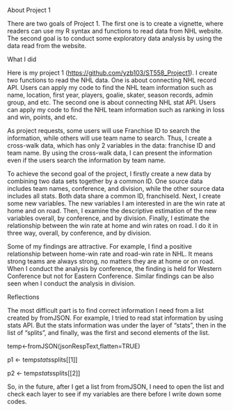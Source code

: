 About Project 1

There are two goals of Project 1. The first one is to create a vignette, where readers can use my R syntax and functions to read data from NHL website. The second goal is to conduct some exploratory data analysis by using the data read from the website. 

What I did

Here is my project 1 (https://github.com/yzb103/ST558_Project1). I create two functions to read the NHL data. One is about connecting NHL record API. Users can apply my code to find the NHL team information such as name, location, first year, players, goalie, skater, season records, admin group, and etc.  The second one is about connecting NHL stat API. Users can apply my code to find the NHL team information such as ranking in loss and win, points, and etc.

As project requests, some users will use Franchise ID to search the information, while others will use team name to search. Thus, I create a cross-walk data, which has only 2 variables in the data: franchise ID and team name. By using the cross-walk data, I can present the information even if the users search the information by team name.

To achieve the second goal of the project, I firstly create a new data by combining two data sets together by a common ID. One source data includes team names, conference, and division, while the other source data includes all stats. Both data share a common ID, franchiseId. Next, I create some new variables. The new variables I am interested in are the win rate at home and on road. Then, I examine the descriptive estimation of the new variables overall, by conference, and by division. Finally, I estimate the relationship between the win rate at home and win rates on road. I do it in three way, overall, by conference, and by division. 

Some of my findings are attractive. For example, I find a positive relationship between home-win rate and road-win rate in NHL. It means strong teams are always strong, no matters they are at home or on road. When I conduct the analysis by conference, the finding is held for Western Conference but not for Eastern Conference. Similar findings can be also seen when I conduct the analysis in division.    

Reflections

The most difficult part is to find correct information I need from a list created by fromJSON. For example, I tried to read stat information by using stats API. But the stats information was under the layer of “stats”, then in the list of “splits”, and finally, was the first and second elements of the list. 

temp<-fromJSON(jsonRespText,flatten=TRUE)

p1 <- temp$stats$splits[[1]]

p2 <- temp$stats$splits[[2]]

So, in the future, after I get a list from fromJSON, I need to open the list and check each layer to see if my variables are there before I write down some codes. 
